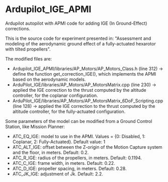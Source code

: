 # Ardupilot_IGE_APMI
Ardupilot autopilot with APMI code for adding IGE (In Ground-Effect) corrections.

This is the source code for experiment presented in: "Assessment and modeling of the aerodynamic ground effect of a fully-actuated hexarotor with tilted propellers".

The modified files are:
- Ardupilot_IGE_APMI/libraries/AP_Motors/AP_Motors_Class.h               (line 312) -> define the function get_correction_IGE(), which implements the APMI based on the aerodynamic models.
- ArduPilot_IGE/libraries/AP_Motors/AP_MotorsMatrix.cpp                  (line 230) -> applied the IGE correction to the thrust computed by the altitude controller, for the coplanar configuration.
- ArduPilot_IGE/libraries/AP_Motors/AP_MotorsMatrix_6DoF_Scripting.cpp   (line 128) -> applied the IGE correction to the thrust computed by the altitude controller, for the fully-actuated configuration.

Some parameters of the model can be modified from a Ground Control Station, like Mission Planner:
- ATC_EQ_IGE:  model to use in the APMI. Values = {0: Disabled, 1: Coplanar, 2: Fully-Actuated}. Default value: 1
- ATC_ALT_IGE: offset between the Z-origin of the Motion Capture system and the floor, in meters. Default: 0.2.
- ATC_R_IGE:   radius of the propellers, in meters. Default: 0.1194.
- ATC_C_IGE:   frame width, in meters. Default: 0.22.
- ATC_D_IGE:   propeller spacing, in meters. Default: 0.28.
- ATC_JK_IGE:  adjustment of Jk. Default: 2.2.


